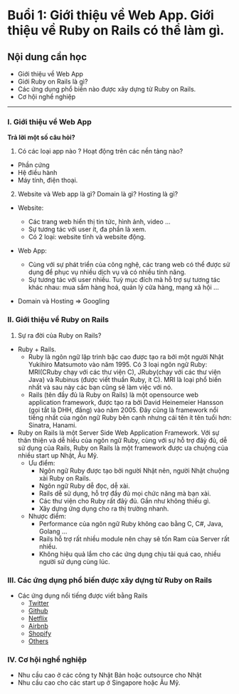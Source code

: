 # Buổi 1: Giới thiệu về Web App. Giới thiệu về Ruby on Rails có thể làm gì.

## Nội dung cần học
 - Giới thiệu về Web App
 - Giới Ruby on Rails là gì?
 - Các ứng dụng phổ biến nào được xây dựng từ Ruby on Rails.
 - Cơ hội nghề nghiệp

-----

### I. Giới thiệu về Web App
**Trả lời một số câu hỏi?**

1. Có các loại app nào ? Hoạt động trên các nền tảng nào?
  - Phần cứng
  - Hệ điều hành
  - Máy tính, điện thoại.
2. Website và Web app là gì? Domain là gì? Hosting là gì?
  - Website:
    - Các trang web hiển thị tin tức, hình ảnh, video ...
    - Sự tương tác với user ít, đa phần là xem.
    - Có 2 loại: website tĩnh và website động.

  - Web App:
    - Cùng với sự phát triển của công nghệ, các trang web có thể được sử dụng để phục vụ nhiều dịch vụ và có nhiều tính năng.
    - Sự tương tác với user nhiều. Tuỳ mục đích mà hỗ trợ sự tương tác khác nhau: mua sắm hàng hoá, quản lý cửa hàng, mạng xã hội ...
  - Domain và Hosting => Googling

### II. Giới thiệu về Ruby on Rails
1. Sự ra đời của Ruby on Rails?
  - Ruby + Rails.
    - Ruby là ngôn ngữ lập trình bậc cao được tạo ra bởi một người Nhật Yukihiro Matsumoto vào năm 1995. Có 3 loại ngôn ngữ Ruby: MRI(CRuby chạy với các thư viện C), JRuby(chạy với các thư viện Java) và Rubinus (được viết thuần Ruby, ít C). MRI là loại phổ biến nhất và sau này các bạn cũng sẽ làm việc với nó.
    - Rails (tên đầy đủ là Ruby on Rails) là một opensource web application framework, được tạo ra bởi David Heinemeier Hansson (gọi tắt là DHH, đấng) vào năm 2005. Đây cũng là framework nổi tiếng nhất của ngôn ngữ Ruby bên cạnh nhưng cái tên ít tên tuổi hơn: Sinatra, Hanami.
  - Ruby on Rails là một Server Side Web Application Framework. Với sự thân thiện và dễ hiểu của ngôn ngữ Ruby, cùng với sự hỗ trợ đâỳ đủ, dễ sử dụng của Rails, Ruby on Rails là một framework được ưa chuộng của nhiều start up Nhật, Âu Mỹ.
    - Ưu điểm:
      - Ngôn ngữ Ruby được tạo bởi người Nhật nên, người Nhật chuộng xài Ruby on Rails.
      - Ngôn ngữ Ruby dễ đọc, dễ xài.
      - Rails dễ sử dụng, hỗ trợ đầy đủ mọi chức năng mà bạn xài.
      - Các thư viện cho Ruby rất đâỳ đủ. Gần như không thiếu gì.
      - Xây dựng ứng dụng cho ra thị trường nhanh.
    - Nhược điểm:
      - Performance của ngôn ngữ Ruby không cao bằng C, C#, Java, Golang ...
      - Rails hỗ trợ rất nhiều module nên chạy sẽ tốn Ram của Server rất nhiều.
      - Không hiệu quả lắm cho các ứng dụng chịu tải quá cao, nhiều người sử dụng cùng lúc.

### III. Các ứng dụng phổ biến được xây dựng từ Ruby on Rails
  - Các ứng dụng nổi tiếng được viết bằng Rails
    - [Twitter](https://twitter.com/)
    - [Github](http://github.com/)
    - [Netflix](https://www.netflix.com/)
    - [Airbnb](https://www.airbnb.com/)
    - [Shopify](https://www.shopify.com/)
    - [Others](https://builtonrails.com/)

### IV. Cơ hội nghề nghiệp
 - Nhu cầu cao ở các công ty Nhật Bản hoặc outsource cho Nhật
 - Nhu cầu cao cho các start up ở Singapore hoặc Âu Mỹ.



